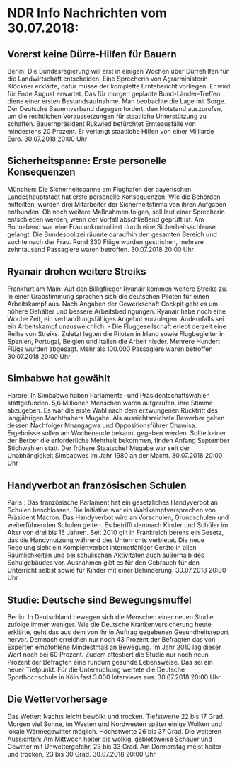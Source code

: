 # NDR Info Nachrichten vom 30.07.2018:


## Vorerst keine Dürre-Hilfen für Bauern
Berlin: Die Bundesregierung will erst in einigen Wochen über Dürrehilfen für die Landwirtschaft entscheiden. Eine Sprecherin von Agrarministerin Klöckner erklärte, dafür müsse der komplette Erntebericht vorliegen. Er wird für Ende August erwartet. Das für morgen geplante Bund-Länder-Treffen diene einer ersten Bestandsaufnahme. Man beobachte die Lage mit Sorge. Der Deutsche Bauernverband dagegen fordert, den Notstand auszurufen, um die rechtlichen Voraussetzungen für staatliche Unterstützung zu schaffen. Bauernpräsident Rukwied befürchtet Ernteausfälle von mindestens 20 Prozent. Er verlangt staatliche Hilfen von einer Milliarde Euro. 30.07.2018 20:00 Uhr 

## Sicherheitspanne: Erste personelle Konsequenzen
München: Die Sicherheitspanne am Flughafen der bayerischen Landeshauptstadt hat erste personelle Konsequenzen. Wie die Behörden mitteilten, wurden drei Mitarbeiter der Sicherheitsfirma von ihren Aufgaben entbunden. Ob noch weitere Maßnahmen folgen, soll laut einer Sprecherin entschieden werden, wenn der Vorfall abschließend geprüft ist. Am Sonnabend war eine Frau unkontrolliert durch eine Sicherheitsschleuse  gelangt. Die Bundespolizei räumte daraufhin den gesamten Bereich und suchte nach der Frau. Rund 330 Flüge wurden gestrichen, mehrere zehntausend Passagiere waren betroffen. 30.07.2018 20:00 Uhr 

## Ryanair drohen weitere Streiks
Frankfurt am Main: Auf den Billigflieger Ryanair kommen weitere Streiks zu. In einer Urabstimmung sprachen sich die deutschen Piloten für einen Arbeitskampf aus. Nach Angaben der Gewerkschaft Cockpit geht es um höhere Gehälter und bessere Arbeitsbedingungen. Ryanair habe noch eine Woche Zeit, ein verhandlungsfähiges Angebot vorzulegen. Andernfalls sei ein Arbeitskampf unausweichlich. - Die Fluggesellschaft erlebt derzeit eine Reihe von Streiks. Zuletzt legten die Piloten in Irland sowie Flugbegleiter in Spanien, Portugal, Belgien und Italien die Arbeit nieder. Mehrere Hundert Flüge wurden abgesagt. Mehr als 100.000 Passagiere waren betroffen 30.07.2018 20:00 Uhr 

## Simbabwe hat gewählt
Harare: In Simbabwe haben Parlaments- und Präsidentschaftswahlen stattgefunden. 5,6 Millionen Menschen waren aufgerufen, ihre Stimme abzugeben. Es war die erste Wahl nach dem erzwungenen Rücktritt des langjährigen Machthabers Mugabe. Als aussichtsreichste Bewerber gelten dessen Nachfolger Mnangagwa und Oppositionsführer Chamisa. Ergebnisse sollen am Wochenende bekannt gegeben werden. Sollte keiner der Berber die erforderliche Mehrheit bekommen, finden Anfang September Stichwahlen statt. Der frühere Staatschef Mugabe war seit der Unabhängigkeit Simbabwes im Jahr 1980 an der Macht. 30.07.2018 20:00 Uhr 

## Handyverbot an französischen Schulen
Paris : Das französische Parlament hat ein gesetzliches Handyverbot an Schulen beschlossen. Die Initiative war ein Wahlkampfversprechen von Präsident Macron. Das Handyverbot wird an Vorschulen, Grundschulen und weiterführenden Schulen gelten. Es betrifft demnach Kinder und Schüler im Alter von drei bis 15 Jahren. Seit 2010 gilt in Frankreich bereits ein Gesetz, das die Handynutzung während des Unterrichts verbietet. Die neue Regelung sieht ein Komplettverbot internetfähiger Geräte in allen Räumlichkeiten und bei schulischen Aktivitäten auch außerhalb des Schulgebäudes vor. Ausnahmen gibt es für den Gebrauch für den Unterricht selbst sowie für Kinder mit einer Behinderung. 30.07.2018 20:00 Uhr 

## Studie: Deutsche sind Bewegungsmuffel
Berlin: In Deutschland bewegen sich die Menschen einer neuen Studie zufolge immer weniger. Wie die Deutsche Krankenversicherung heute erklärte, geht das aus dem von ihr in Auftrag gegebenen Gesundheitsreport hervor. Demnach erreichen nur noch 43 Prozent der Befragten das von Experten empfohlene Mindestmaß an Bewegung. Im Jahr 2010 lag dieser Wert noch bei 60 Prozent. Zudem attestiert die Studie nur noch neun Prozent der Befragten eine rundum gesunde Lebensweise. Das sei ein neuer Tiefpunkt. Für die Untersuchung wertete die Deutsche Sporthochschule in Köln fast 3.000 Interviews aus. 30.07.2018 20:00 Uhr 

## Die Wettervorhersage
Das Wetter:
Nachts leicht bewölkt und trocken. Tiefstwerte 22 bis 17 Grad. Morgen viel Sonne, im Westen und Nordwesten später einige Wolken und lokale Wärmegewitter möglich. Höchstwerte 26 bis 37 Grad. Die weiteren Aussichten: Am Mittwoch heiter bis wolkig, gebietsweise Schauer und Gewitter mit Unwettergefahr, 23 bis 33 Grad. Am Donnerstag meist heiter und trocken, 23 bis 30 Grad. 30.07.2018 20:00 Uhr 
